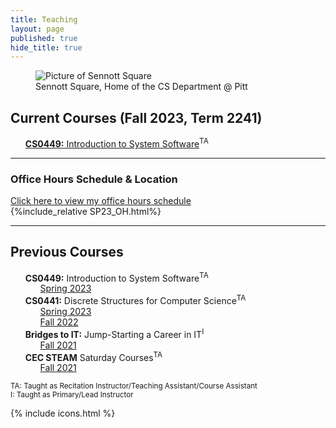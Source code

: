 ```yaml
---
title: Teaching
layout: page
published: true
hide_title: true
---
```


<figure class="figure" style='max-width: 100%;'>
  <img src="https://www.cs.pitt.edu/sites/default/files/home-display-img/img_0760.jpg"
      class="figure-img img-fluid rounded w-100" alt="Picture of Sennott Square">
  <figcaption class="figure-caption">Sennott Square, Home of the CS Department @ Pitt</figcaption>
</figure>

## Current Courses (Fall 2023, Term 2241)
- <i class="pitt-icon"></i> [**CS0449:** Introduction to System Software](./CS0449-2241/)<sup>TA</sup>

---

<div class="text-center" markdown="1">
<h3 id="OH">Office Hours Schedule & Location</h3>
<a href="#" data-bs-toggle="collapse" data-bs-target="#collapseOH" aria-expanded="false" aria-controls="collapseOH">Click here to view my office hours schedule</a>
<div class="collapse" id="collapseOH">
  <div class="card card-body text-start">
    {%include_relative SP23_OH.html%}
  </div>
</div>
</div>

---

## Previous Courses
- <i class="pitt-icon"></i> **CS0449:** Introduction to System Software<sup>TA</sup>
  - [Spring 2023](./CS0449-2234/)
- <i class="pitt-icon"></i> **CS0441:** Discrete Structures for Computer Science<sup>TA</sup>
  - [Spring 2023](./CS0441-2234/)
  - [Fall 2022](./CS0441-2231/)
- <i class="pitt-icon"></i> **Bridges to IT:** Jump-Starting a Career in IT<sup>I</sup>
  - [Fall 2021](bridges-to-it.html)
- <i class="pitt-icon"></i> **CEC STEAM** Saturday Courses<sup>TA</sup>
  - [Fall 2021](https://cec.pitt.edu/calendar/s-t-e-a-m-saturdays/2022-10-08/)
  
<sup id="TA" onclick='highlight_off()'><span>TA</span>: Taught as Recitation Instructor/Teaching Assistant/Course Assistant</sup><br>
<sup id="Instructor" onclick='highlight_off()'><span>I</span>: Taught as Primary/Lead Instructor</sup>

{% include icons.html %}
<style>
li {list-style: none;}
</style>
